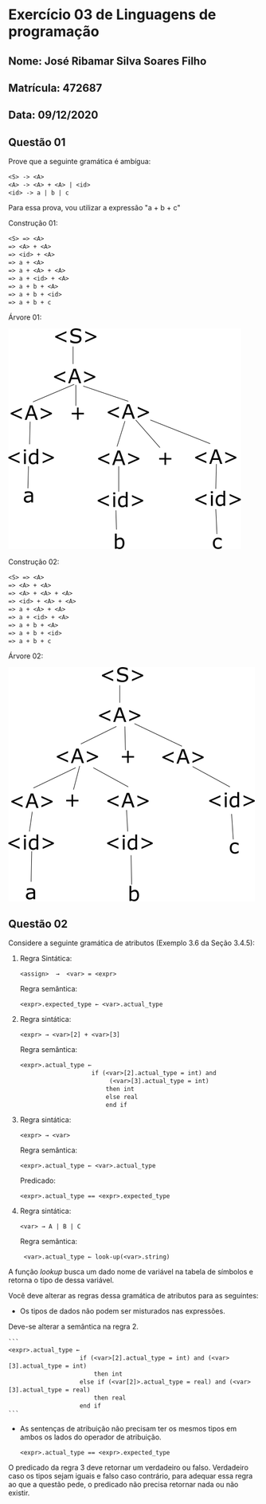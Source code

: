 # Exercício 03 de Linguagens de programação

## Nome: José Ribamar Silva Soares Filho
## Matrícula: 472687

## Data: 09/12/2020

## Questão 01

Prove que a seguinte gramática é ambígua:

```
<S> -> <A>
<A> -> <A> + <A> | <id>
<id> -> a | b | c
```

Para essa prova, vou utilizar a expressão "a + b + c"

Construção 01:
```
<S> => <A>
=> <A> + <A>
=> <id> + <A>
=> a + <A>
=> a + <A> + <A>
=> a + <id> + <A>
=> a + b + <A>
=> a + b + <id>
=> a + b + c
```

Árvore 01:

![arvore01](arvore01.png)

Construção 02:
```
<S> => <A>
=> <A> + <A>
=> <A> + <A> + <A>
=> <id> + <A> + <A>
=> a + <A> + <A>
=> a + <id> + <A>
=> a + b + <A>
=> a + b + <id>
=> a + b + c
```

Árvore 02:

![arvore02](arvore02.png)

## Questão 02

 Considere a seguinte gramática de atributos (Exemplo 3.6  da Seção 3.4.5):

 1. Regra Sintática: 
    ``` 
    <assign>  →  <var> = <expr>
    ```
 
    Regra semântica: 
    ```
    <expr>.expected_type ← <var>.actual_type
    ```  


 2. Regra sintática:
    ``` 
    <expr> → <var>[2] + <var>[3] 
    ```
    
    Regra semântica: 
    ```
    <expr>.actual_type ←
                        if (<var>[2].actual_type = int) and
                             (<var>[3].actual_type = int)
                            then int
                            else real
                            end if
    ``` 

 3. Regra sintática:
    ```
    <expr> → <var> 
    ```
    Regra semântica:
    ```
    <expr>.actual_type ← <var>.actual_type
    ```
    Predicado:
    ```
    <expr>.actual_type == <expr>.expected_type
    ```
 4. Regra sintática:
    ```
    <var> → A | B | C 
    ```
    Regra semântica:
    ```
     <var>.actual_type ← look-up(<var>.string)
    ```

A função _lookup_ busca um dado nome de variável na tabela de símbolos e retorna o tipo de dessa variável.

Você deve alterar as regras dessa gramática de atributos para as seguintes:

* Os tipos de dados não podem ser misturados nas expressões.

Deve-se alterar a semântica na regra 2.

    ```
    <expr>.actual_type ←
                        if (<var>[2].actual_type = int) and (<var>[3].actual_type = int)
                            then int
                        else if (<var[2]>.actual_type = real) and (<var>[3].actual_type = real)
                            then real
                        end if
    ``` 

* As sentenças de atribuição não precisam ter os mesmos tipos em ambos os lados do operador de atribuição.

    ```
    <expr>.actual_type == <expr>.expected_type
    ```

O predicado da regra 3 deve retornar um verdadeiro ou falso. Verdadeiro caso os tipos sejam iguais e falso caso contrário, para adequar essa regra ao que a questão pede, o predicado não precisa retornar nada ou não existir.